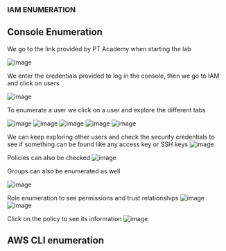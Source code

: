 
### IAM ENUMERATION

## Console Enumeration

We go to the link provided by PT Academy when starting the lab 

![image](https://user-images.githubusercontent.com/46797181/222305461-92c6103b-7fd2-4557-b2a1-fba4afc3657c.png)

We enter the credentials provided to log in the console, then we go to IAM and click on users

![image](https://user-images.githubusercontent.com/46797181/222305911-211d23db-6fab-482f-a87d-2806eab1ca7a.png)

To enumerate a user we click on a user and explore the different tabs

![image](https://user-images.githubusercontent.com/46797181/222306135-e811b5f1-b284-42c8-903d-dca7ef2ed622.png)
![image](https://user-images.githubusercontent.com/46797181/222306169-315f1edb-5e22-443e-8a18-9716a26dd369.png)
![image](https://user-images.githubusercontent.com/46797181/222306289-649f2c0b-9812-4c0e-8111-784e5d07d6cb.png)
![image](https://user-images.githubusercontent.com/46797181/222306308-2cb9afb4-cdf3-49a4-8a4a-9d185a5f2594.png)
![image](https://user-images.githubusercontent.com/46797181/222306346-0d9e3cc9-3c58-422d-b0dc-68336f76c6ea.png)

We can keep exploring other users and check the security credentials to see if something can be found like any access key or SSH keys
![image](https://user-images.githubusercontent.com/46797181/222307055-e644b9f2-b78b-41db-a1c3-c27a22b5359d.png)

Policies can also be checked
![image](https://user-images.githubusercontent.com/46797181/222307266-558b2985-aff4-4731-808c-d1c15883ea90.png)

Groups can also be enumerated as well

![image](https://user-images.githubusercontent.com/46797181/222307487-bad77e27-aa2f-407b-bef8-9af13a119341.png)

Role enumeration to see permissions and trust relationships
![image](https://user-images.githubusercontent.com/46797181/222308959-f7fe6791-3c8d-499c-88aa-ae5c2a046d45.png)
![image](https://user-images.githubusercontent.com/46797181/222309018-9c17c2a4-8761-4bb5-ab9b-b80aff991f2a.png)

Click on the policy to see its information
![image](https://user-images.githubusercontent.com/46797181/222309188-dc71104e-d8f8-4cc7-b5c8-1e6c9ded4ca5.png)

## AWS CLI enumeration 
